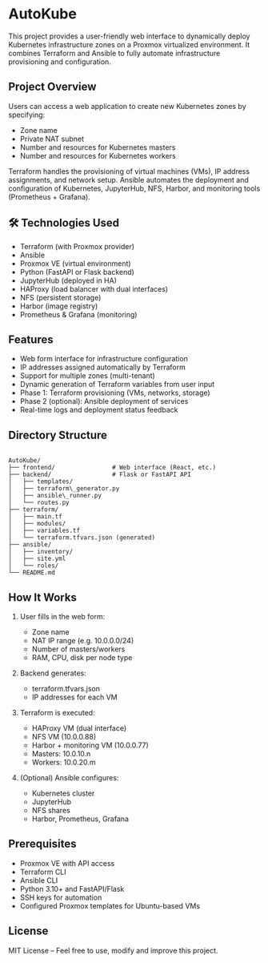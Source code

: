 # AutoKube

This project provides a user-friendly web interface to dynamically deploy Kubernetes infrastructure zones on a Proxmox virtualized environment. It combines Terraform and Ansible to fully automate infrastructure provisioning and configuration.

##  Project Overview

Users can access a web application to create new Kubernetes zones by specifying:

- Zone name
- Private NAT subnet
- Number and resources for Kubernetes masters
- Number and resources for Kubernetes workers

Terraform handles the provisioning of virtual machines (VMs), IP address assignments, and network setup. Ansible automates the deployment and configuration of Kubernetes, JupyterHub, NFS, Harbor, and monitoring tools (Prometheus + Grafana).

## 🛠 Technologies Used

- Terraform (with Proxmox provider)
- Ansible
- Proxmox VE (virtual environment)
- Python (FastAPI or Flask backend)
- JupyterHub (deployed in HA)
- HAProxy (load balancer with dual interfaces)
- NFS (persistent storage)
- Harbor (image registry)
- Prometheus & Grafana (monitoring)

##  Features

- Web form interface for infrastructure configuration
- IP addresses assigned automatically by Terraform
- Support for multiple zones (multi-tenant)
- Dynamic generation of Terraform variables from user input
- Phase 1: Terraform provisioning (VMs, networks, storage)
- Phase 2 (optional): Ansible deployment of services
- Real-time logs and deployment status feedback

##  Directory Structure

```

AutoKube/
├── frontend/                # Web interface (React, etc.)
├── backend/                 # Flask or FastAPI API
│   ├── templates/
│   ├── terraform\_generator.py
│   ├── ansible\_runner.py
│   └── routes.py
├── terraform/
│   ├── main.tf
│   ├── modules/
│   ├── variables.tf
│   └── terraform.tfvars.json (generated)
├── ansible/
│   ├── inventory/
│   ├── site.yml
│   └── roles/
└── README.md

```

##  How It Works

1. User fills in the web form:
   - Zone name
   - NAT IP range (e.g. 10.0.0.0/24)
   - Number of masters/workers
   - RAM, CPU, disk per node type

2. Backend generates:
   - terraform.tfvars.json
   - IP addresses for each VM

3. Terraform is executed:
   - HAProxy VM (dual interface)
   - NFS VM (10.0.0.88)
   - Harbor + monitoring VM (10.0.0.77)
   - Masters: 10.0.10.n
   - Workers: 10.0.20.m

4. (Optional) Ansible configures:
   - Kubernetes cluster
   - JupyterHub
   - NFS shares
   - Harbor, Prometheus, Grafana

##  Prerequisites

- Proxmox VE with API access
- Terraform CLI
- Ansible CLI
- Python 3.10+ and FastAPI/Flask
- SSH keys for automation
- Configured Proxmox templates for Ubuntu-based VMs



##  License

MIT License – Feel free to use, modify and improve this project.

